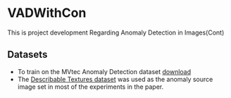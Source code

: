 # VADWithCon
This is project development Regarding Anomaly Detection in Images(Cont)
## Datasets
- To train on the MVtec Anomaly Detection dataset [download](https://www.mvtec.com/company/research/datasets/mvtec-ad)
- The [Describable Textures dataset](https://www.robots.ox.ac.uk/~vgg/data/dtd/) was used as the anomaly source 
image set in most of the experiments in the paper.
